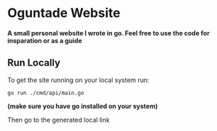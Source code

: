 # Oguntade Website
#### A small personal website I wrote in go. Feel free to use the code for insparation or as a guide


## Run Locally

To get the site running on your local system run:

```bash
go run ./cmd/api/main.go
```
**(make sure you have go installed on your system)**

Then go to the generated local link
